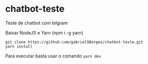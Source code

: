 # chatbot-teste
Teste de chatbot com telgram

Baixar NodeJS e Yarn (npm i -g yarn)

```
git clone https://github.com/gabrielSBorges/chatbot-teste.git
yarn install
```

Para executar basta usar o comando ```yarn dev```
